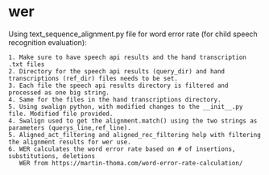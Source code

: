 # wer

Using text_sequence_alignment.py file for word error rate (for child speech recognition evaluation):

	1. Make sure to have speech api results and the hand transcription .txt files
	2. Directory for the speech api results (query_dir) and hand transcriptions (ref_dir) files needs to be set.
	3. Each file the speech api results directory is filtered and processed as one big string.
	4. Same for the files in the hand transcriptions directory.
	5. Using swalign python, with modified changes to the __init__.py file. Modified file provided.
	4. Swalign used to get the alignment.match() using the two strings as parameters (querys_line,ref_line).
	5. Aligned_act_filtering and aligned_rec_filtering help with filtering the alignment results for wer use.
	6. WER calculates the word error rate based on # of insertions, substitutions, deletions
	   WER from https://martin-thoma.com/word-error-rate-calculation/
